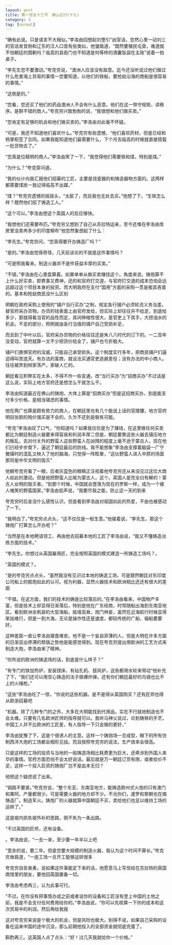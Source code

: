 ```yaml
---
layout: post
title: 第一百五十三节　佛山之行(十九)
category: 3
tag: [normal]
---
```


“确有此说。只是语言不大相似。”李洛由回想起刘堕引”凶官话，忽然心里一动刘三的官话发音倒和辽东的汉人口音有些类似，他皱眉道，“既然要殖民屯垦，难道就不怕朝廷的围剿吗？临高的县衙门也不知道是何等样的酒囊饭袋在主政”说着一拍桌子。

“李先生您不要激动。”夸克穷说，“澳洲人应该没有敌意。迄今还没听说过他们做过什么危害海上贸易的事情一您要知道，以他们的铁船，要抢劫沿海的商船是很容易的事情。”

“这倒是的。”

“您看，您还买了他们的药品澳洲人不会有什么恶意。他们在这一带守规矩，讲秩序。是群不错的商人。”夸克穷兴致勃勃的说，“我很想和他们做买卖。”

“您肯定有足够的机会和他们做买卖的。”李洛由对此毫不怀疑。

“可是，我还不知道他们喜欢什么。”夸克穷有些遗憾，“他们喜欢药材，但是已经和杨掌柜签了合同。如果我能知道他们最需要什么，下个月去临高的时候就直接搭载一批货物去了。”

“您真是位精明的商人。”李洛由笑了一下，“我觉得他们需要铁和煤，特别是煤。”

“为什么？”夸克穿问道。

“我的伙计向我汇报他们招募的工匠，主要是烧瓷器的和铸造器物方面的。这两样都需要煤炭一我记得临高不出媒。”

“煤？”夸克穷遗憾的摇摇头，“太脏了，而且我也无处去买。”他想了下，“生铁怎么样？既然他们招了铸造工人。”

“这个可以。”李洛由想这个英国人的反应够快。

“我想他们还需要布匹。”夸克穷又想到了自己从苏拉特运来，至今还堆在李洛由库房里没卖冉多少的印度棉布”他忽然象想起了什么：

“李先生。”夸克穷问，“您真得要开办铸造厂吗？”

“是的。”李洛由觉得奇怪，几天前谈论的不就是这件事情吗？

“可是照我看来。制造火器并不是件获益丰厚的买卖。”

“不错。”李洛由在心里盘算着。如果单单从做买卖赚钱这个。角度来说，铸炮算不上什么好买卖，即费事又费神，还的和官府打交道，与官府打交道的成本恐怕会远远超过这个项目本身的投资。而大明政府在支付“国用”方面的采购一贯是极其吝啬的。基本和抢劫商民没什么区别

明朝在政府采购上使用的“铺户当行买办”之制，规定各行铺户必须轮流义务当差。替官府采办货物。办货的钱表面上由官府发给，但实际上却往往并不给足，到底给多少，那就得看当官的品性而定，其间伸缩性很大，是官吏上下其手，大捞油水的机会。不足的部分，照例就由各行当值的铺户自己受损补足，

而且到了中叶以后，官府采办货物的价格往往还是朱八八时代的订下的。一二百年没变动，官府就算一文不少把货价给全了，铺户也亏折极大。

铺户们畏惧官府的淫威，只能自己承受损失。这个制度实行多年，把商民铺户们逼迫得叫苦连天。有办法的富商，就设法买通官吏逃避差役；没有办法的中小商人。往往被弄到倾家荡产。家破人亡的。

朝廷看见积弊实在太多，不得不作一些变通，改“当行买办”为“招商买办”不过话是这么说，实际上地方官府还是想怎么干就怎么干。

李洛由知道最近在佛山的铸炮，大体上算是“招商买办”但是这招商买办，到底能支付多少价格，是相当堪虑的事情。

他在两广也算是颇有势力的商人，在朝廷里也有几个能说上话的官撑腰，地方官府明目张胆的贱价强买是不会的，久欠不还到是极有可能。

“夸克”李洛由叹了口气，“你知道吗？如果我仅仅是为了赚钱，在这里做任何买卖都比为朝廷制造火器要来得容易和利润丰厚二但是，朝廷要靠这些火器去镇压地方的叛乱，去对付关外的野蛮人这些野蛮人在凶残的程度上毫不逊于蒙古人，现在他们已经步步南下，逼近了朝廷最后的防线。我不能想象”李洛由支撑着脑袋一广宁撤镇时的混乱又映入了他的脑海，只觉得一阵眩晕，“这伙野蛮人进入中原的场面那将是中华文明的毁灭”

他朝夸克穷看了一眼，后者灰蓝色的眼睛正注视着他夸克穷还从来没见过这位大商人如此的激动。但是他把野蛮人比喻为蒙古人，这个。英国人是完全曰有解的！蒙古人女明的毁灭者。“到那个时候，中国就会堕落为现在的罗斯一样，成为一个被人嗤笑的野蛮国家。”李洛由低声说，“我要尽我之能，防止这一天的到来

夸克穷时后金没什么感性认识，但是看到李洛由对祖国如此的热爱，不由也被感动了一下。

“我明白了。”夸克穷点点头，“这不仅仅是一桩生意。”他接着说，“李先生，那这个铸炮厂打算怎么开办呢？”

“当然是在本地聘请领工、再由他去招募本地的工匠了李洛由说，“我又不懂铸造冶炼方面的技术。”

“李先生。你想过从英国雇用匠，完全按照英国的模式建造一所铸造工场吗？。

“英国的模式？。

“是的夸克穷点点头，“虽然我没有见识过本地的铸造工场，可是既然朝廷对东印度公司船上的舰炮如此的认可。视为利器，显然火器技术和欧洲相比还还有很大的差距

“不错。在这方面，我们的技术的确是比较落后的。”在李洛由看来，中国物产丰富，但是技术上却显得日渐落后，特别是他在广东经商，时常随船出海到东南亚地区。看到欧洲全帆装的大型海船，舷墙高耸，炮门林妾，虽然在近海航行时候显得笨拙难行，但是一到大海，无论是操作性还是速度，都较传统的广船、福船要要好。

这种差距一直让李洛由寝食难安。他不是一个妄自菲薄的人，但是大明在许多方面的日渐显出停滞的颓唐之势他是能感觉得到。现在夸克穷提出用欧洲的工艺方式来制造大炮，李洛由来了精神。

“你所说的欧洲的铸造场的话，到底是什么样子？”

“有专门的铁加热炉，安装铿床、有钻孔机、鼓风炉，这些都用水轮来带动”他补充了下，“我们还可以用空心铸造的法子做爆炸弹。还有你们朝廷最好的鸟镜也比不上的火绳枪。”

“这些”李洛由吃了一惊，“你说的这些机器。是不是得从英国购买？还有匠师也得从欧浙招募吧

“机器。除了几种专门的之外，大多在大明能找到代用品，实在不行就地制造也不会太难。只要有几名欧洲匠师的指导就可以。我听马神父说过，论到铸铁的手艺，中国工人并不比欧洲的工匠差，有人指导一下只会做的更好，”

李洛由犹豫了下，这是个很诱人的主意。这样一个铸炮场一旦成型，眼下的所有仿制西洋大炮的工场都会相形见拙。而且按照夸克穷的说法，生产效率会很高。

只是这样的工场的投资与当地的一般铸造场相比耗费更为巨大，还牵涉到外国人来华的事情。官府方面恐怕不会太好说话。最后就是万一朝廷订货有限，或者给价不足，这样一个投入巨资的铸炮厂岂不是血本无归？

他把这个疑虑说了出来。

“销路不要紧。”夸克穷说，“整个东亚、东南亚地方，能铸造欧州式火炮的只有澳门和果阿。产量都很少。可是需要火器的地方却不少。不光你们，邃罗和黎朝也在搞铸造厂。制造军火。铸炮厂的火器就算中国朝廷不买，卖给他们也足以维持工场的运转了。”

这是堤内损失堤外补的思路，倒不失为一条出路。

“不过英国的匠师，还有设备。

。李洛由说，“一去一来，至少要一年半以上吧

“宽余的说，要二年。但是您要大规模的制造火器，我认为这个时间不算长。”夸克穷耸肩道，“一座工场一旦开工能够运转很多

夸克穷自告奋勇，说如果这件事能定下来的话，他愿意马上写信给在苏拉特的英国商馆里的朋友，要他回英国置备一切。

李洛由考虑再三，认为此事可行。

“不过。在你没有把事情办成之前或者说你的设备和工匠没有登上中国的土地之前，我是不会支付任何费用给你的。”李洛由说，“你可以先核算一下你的成本和这次贸易中的利润，然后再给我报

这对夸克穷来说是个极大的机会，但是风险也极大。别得不说，如果自己采购的设备在运来中国的途中沉没，那么前期他投入的全部资金就彻底完蛋了。

斟酌再三。这英国人点了点头：“好！过几天我就给你一个价格。”